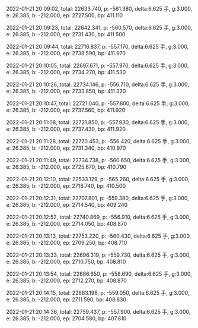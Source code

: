 2022-01-21 20:09:02, total: 22633.740, p: -561.380, delta:6.625 手, g:3.000, e: 26.385, b: -212.000, ep: 2727.500, bp: 411.110

2022-01-21 20:09:23, total: 22642.341, p: -560.570, delta:6.625 手, g:3.000, e: 26.385, b: -212.000, ep: 2731.430, bp: 411.500

2022-01-21 20:09:44, total: 22716.837, p: -557.170, delta:6.625 手, g:3.000, e: 26.385, b: -212.000, ep: 2738.590, bp: 411.970

2022-01-21 20:10:05, total: 22697.671, p: -557.970, delta:6.625 手, g:3.000, e: 26.385, b: -212.000, ep: 2734.270, bp: 411.530

2022-01-21 20:10:26, total: 22734.146, p: -556.710, delta:6.625 手, g:3.000, e: 26.385, b: -212.000, ep: 2733.850, bp: 411.320

2022-01-21 20:10:47, total: 22721.040, p: -557.800, delta:6.625 手, g:3.000, e: 26.385, b: -212.000, ep: 2737.560, bp: 411.920

2022-01-21 20:11:08, total: 22721.850, p: -557.930, delta:6.625 手, g:3.000, e: 26.385, b: -212.000, ep: 2737.430, bp: 411.920

2022-01-21 20:11:28, total: 22770.453, p: -556.420, delta:6.625 手, g:3.000, e: 26.385, b: -212.000, ep: 2731.340, bp: 410.970

2022-01-21 20:11:49, total: 22734.738, p: -560.650, delta:6.625 手, g:3.000, e: 26.385, b: -212.000, ep: 2725.670, bp: 410.790

2022-01-21 20:12:10, total: 22533.129, p: -565.260, delta:6.625 手, g:3.000, e: 26.385, b: -212.000, ep: 2718.740, bp: 410.500

2022-01-21 20:12:31, total: 22707.801, p: -559.380, delta:6.625 手, g:3.000, e: 26.385, b: -212.000, ep: 2714.540, bp: 409.240

2022-01-21 20:12:52, total: 22740.869, p: -556.910, delta:6.625 手, g:3.000, e: 26.385, b: -212.000, ep: 2714.050, bp: 408.870

2022-01-21 20:13:13, total: 22753.220, p: -560.430, delta:6.625 手, g:3.000, e: 26.385, b: -212.000, ep: 2709.250, bp: 408.710

2022-01-21 20:13:33, total: 22696.319, p: -559.730, delta:6.625 手, g:3.000, e: 26.385, b: -212.000, ep: 2710.750, bp: 408.810

2022-01-21 20:13:54, total: 22686.650, p: -558.690, delta:6.625 手, g:3.000, e: 26.385, b: -212.000, ep: 2712.270, bp: 408.870

2022-01-21 20:14:15, total: 22683.196, p: -559.050, delta:6.625 手, g:3.000, e: 26.385, b: -212.000, ep: 2711.590, bp: 408.830

2022-01-21 20:14:36, total: 22759.437, p: -557.900, delta:6.625 手, g:3.000, e: 26.385, b: -212.000, ep: 2704.580, bp: 407.810